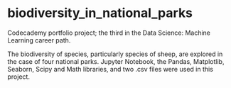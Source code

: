 # biodiversity_in_national_parks
Codecademy portfolio project; the third in the Data Science: Machine Learning career path.

The biodiversity of species, particularly species of sheep, are explored in the case of four national parks. Jupyter Notebook, the Pandas, Matplotlib, Seaborn, Scipy and Math libraries, and two .csv files were used in this project.
